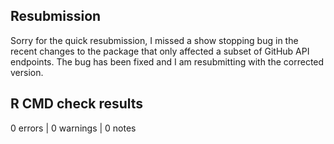 ## Resubmission

Sorry for the quick resubmission, I missed a show stopping bug in the recent changes to the package that only affected a subset of GitHub API endpoints. The bug has been fixed and I am resubmitting with the corrected version.

## R CMD check results

0 errors | 0 warnings | 0 notes


